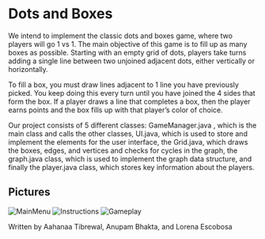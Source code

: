 # Dots and Boxes

 We intend to implement the classic dots and boxes game, where two players will go 1 vs 1. The main objective of this game is to fill up as many boxes as possible. Starting with an empty grid of dots, players take turns adding a single line between two unjoined adjacent dots, either vertically or horizontally. 
 
 To fill a box, you must draw lines adjacent to 1 line you have previously picked. You keep doing this every turn until you have joined the 4 sides that form the box. If a player draws a line that completes a box, then the player earns points and the box fills up with that player’s color of choice. 

 Our project consists of 5 different classes: GameManager.java , which is the main class and calls the other classes, UI.java, which is used to store and implement the elements for the user interface, the Grid.java, which draws the boxes, edges, and vertices and checks for cycles in the graph, the graph.java class, which is used to implement the graph data structure,  and finally the player.java class, which stores key information about the players. 

 ## Pictures

![MainMenu](https://github.com/mac-comp128-s22/128-project-anupam_aahana_lorena/blob/main/images/image1.png)
![Instructions](https://github.com/mac-comp128-s22/128-project-anupam_aahana_lorena/blob/main/images/image2.png)
![Gameplay](https://github.com/mac-comp128-s22/128-project-anupam_aahana_lorena/blob/main/images/image3.png)

 Written by Aahanaa Tibrewal, Anupam Bhakta, and Lorena Escobosa


